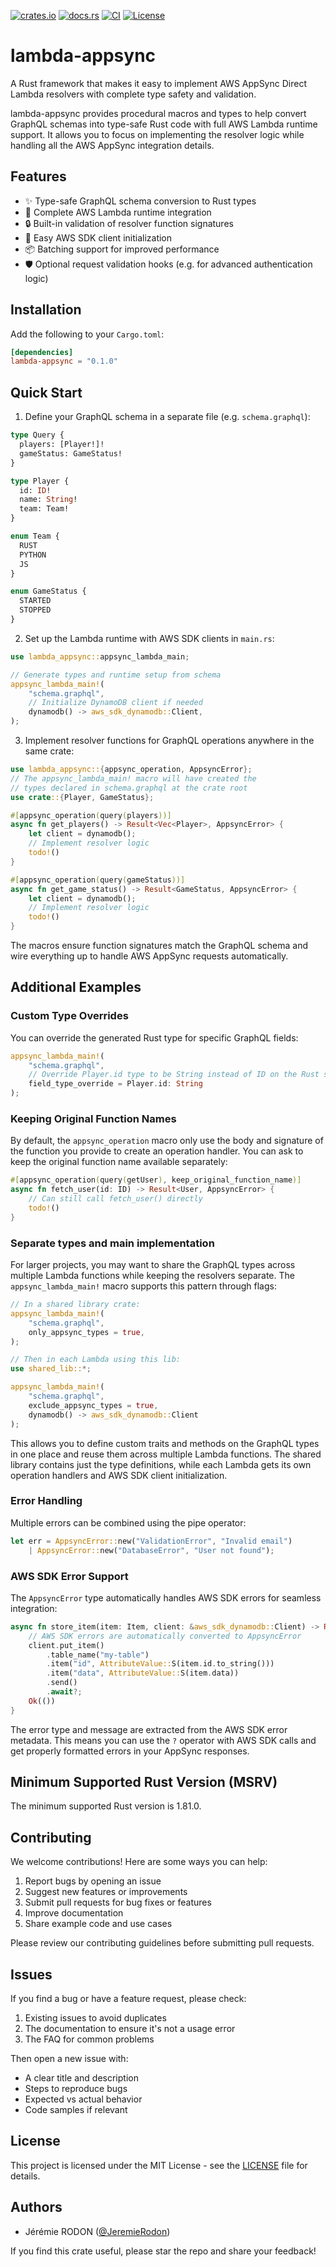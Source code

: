 <!-- PROJECT SHIELDS -->
[![crates.io](https://img.shields.io/crates/v/lambda-appsync.svg)](https://crates.io/crates/lambda-appsync)
[![docs.rs](https://docs.rs/lambda-appsync/badge.svg)](https://docs.rs/lambda-appsync/0.1.0/lambda_appsync)
[![CI](https://github.com/JeremieRodon/lambda-appsync/workflows/CI/badge.svg)](https://github.com/JeremieRodon/lambda-appsync/actions)
[![License](https://img.shields.io/github/license/JeremieRodon/lambda-appsync.svg)](https://github.com/JeremieRodon/lambda-appsync/blob/master/LICENSE)

# lambda-appsync

A Rust framework that makes it easy to implement AWS AppSync Direct Lambda resolvers with complete type safety and validation.

lambda-appsync provides procedural macros and types to help convert GraphQL schemas into type-safe Rust code with full AWS Lambda runtime support. It allows you to focus on implementing the resolver logic while handling all the AWS AppSync integration details.

## Features

- ✨ Type-safe GraphQL schema conversion to Rust types
- 🚀 Complete AWS Lambda runtime integration
- 🔒 Built-in validation of resolver function signatures
- 🔌 Easy AWS SDK client initialization
- 📦 Batching support for improved performance
- 🛡️ Optional request validation hooks (e.g. for advanced authentication logic)

## Installation

Add the following to your `Cargo.toml`:

```toml
[dependencies]
lambda-appsync = "0.1.0"
```

## Quick Start

1. Define your GraphQL schema in a separate file (e.g. `schema.graphql`):

```graphql
type Query {
  players: [Player!]!
  gameStatus: GameStatus!
}

type Player {
  id: ID!
  name: String!
  team: Team!
}

enum Team {
  RUST
  PYTHON
  JS
}

enum GameStatus {
  STARTED
  STOPPED
}
```

2. Set up the Lambda runtime with AWS SDK clients in `main.rs`:

```rust
use lambda_appsync::appsync_lambda_main;

// Generate types and runtime setup from schema
appsync_lambda_main!(
    "schema.graphql",
    // Initialize DynamoDB client if needed
    dynamodb() -> aws_sdk_dynamodb::Client,
);
```

3. Implement resolver functions for GraphQL operations anywhere in the same crate:

```rust
use lambda_appsync::{appsync_operation, AppsyncError};
// The appsync_lambda_main! macro will have created the
// types declared in schema.graphql at the crate root
use crate::{Player, GameStatus};

#[appsync_operation(query(players))]
async fn get_players() -> Result<Vec<Player>, AppsyncError> {
    let client = dynamodb();
    // Implement resolver logic
    todo!()
}

#[appsync_operation(query(gameStatus))]
async fn get_game_status() -> Result<GameStatus, AppsyncError> {
    let client = dynamodb();
    // Implement resolver logic
    todo!()
}
```

The macros ensure function signatures match the GraphQL schema and wire everything up to handle AWS AppSync requests automatically.

## Additional Examples

### Custom Type Overrides

You can override the generated Rust type for specific GraphQL fields:

```rust
appsync_lambda_main!(
    "schema.graphql",
    // Override Player.id type to be String instead of ID on the Rust struct
    field_type_override = Player.id: String
);
```

### Keeping Original Function Names

By default, the `appsync_operation` macro only use the body and signature of the function you provide to create an operation handler. You can ask to keep the original function name available separately:

```rust
#[appsync_operation(query(getUser), keep_original_function_name)]
async fn fetch_user(id: ID) -> Result<User, AppsyncError> {
    // Can still call fetch_user() directly
    todo!()
}
```

### Separate types and main implementation

For larger projects, you may want to share the GraphQL types across multiple Lambda functions while keeping the resolvers separate. The `appsync_lambda_main!` macro supports this pattern through flags:

```rust
// In a shared library crate:
appsync_lambda_main!(
    "schema.graphql",
    only_appsync_types = true,
);

// Then in each Lambda using this lib:
use shared_lib::*;

appsync_lambda_main!(
    "schema.graphql",
    exclude_appsync_types = true,
    dynamodb() -> aws_sdk_dynamodb::Client
);
```

This allows you to define custom traits and methods on the GraphQL types in one place and reuse them across multiple Lambda functions. The shared library contains just the type definitions, while each Lambda gets its own operation handlers and AWS SDK client initialization.

### Error Handling

Multiple errors can be combined using the pipe operator:

```rust
let err = AppsyncError::new("ValidationError", "Invalid email")
    | AppsyncError::new("DatabaseError", "User not found");
```
### AWS SDK Error Support

The `AppsyncError` type automatically handles AWS SDK errors for seamless integration:

```rust
async fn store_item(item: Item, client: &aws_sdk_dynamodb::Client) -> Result<(), AppsyncError> {
    // AWS SDK errors are automatically converted to AppsyncError
    client.put_item()
        .table_name("my-table")
        .item("id", AttributeValue::S(item.id.to_string()))
        .item("data", AttributeValue::S(item.data))
        .send()
        .await?;
    Ok(())
}
```

The error type and message are extracted from the AWS SDK error metadata. This means you can use the `?` operator with AWS SDK calls and get properly formatted errors in your AppSync responses.

## Minimum Supported Rust Version (MSRV)

The minimum supported Rust version is 1.81.0.

## Contributing

We welcome contributions! Here are some ways you can help:

1. Report bugs by opening an issue
2. Suggest new features or improvements
3. Submit pull requests for bug fixes or features
4. Improve documentation
5. Share example code and use cases

Please review our contributing guidelines before submitting pull requests.

## Issues

If you find a bug or have a feature request, please check:

1. Existing issues to avoid duplicates
2. The documentation to ensure it's not a usage error
3. The FAQ for common problems

Then open a new issue with:

- A clear title and description
- Steps to reproduce bugs
- Expected vs actual behavior
- Code samples if relevant

## License

This project is licensed under the MIT License - see the [LICENSE](LICENSE) file for details.

## Authors

- Jérémie RODON ([@JeremieRodon](https://github.com/JeremieRodon))

If you find this crate useful, please star the repo and share your feedback!
